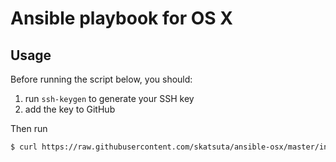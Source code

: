 # Ansible playbook for OS X

## Usage

Before running the script below, you should:

1. run `ssh-keygen` to generate your SSH key
1. add the key to GitHub

Then run

```sh
$ curl https://raw.githubusercontent.com/skatsuta/ansible-osx/master/init.sh | bash
```

